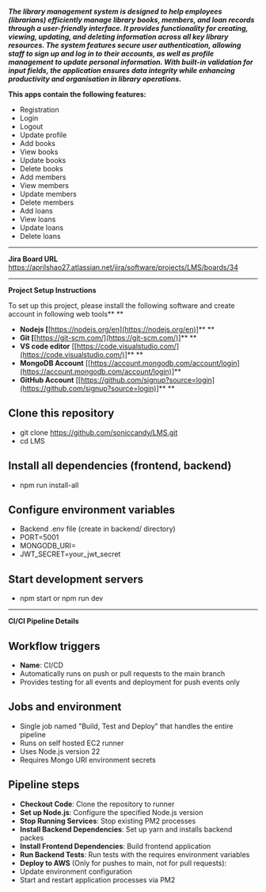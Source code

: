 ***The library management system is designed to help employees (librarians) efficiently manage library books, members, and loan records through a user-friendly interface. It provides functionality for creating, viewing, updating, and deleting information across all key library resources. The system features secure user authentication, allowing staff to sign up and log in to their accounts, as well as profile management to update personal information. With built-in validation for input fields, the application ensures data integrity while enhancing productivity and organisation in library operations.***

**This apps **contain** the following features:**
* Registration
* Login
* Logout
* Update profile
* Add books
* View books
* Update books
* Delete books
* Add members
* View members
* Update members
* Delete members
* Add loans
* View loans
* Update loans
* Delete loans

---

**Jira Board URL**
https://aprilshao27.atlassian.net/jira/software/projects/LMS/boards/34

---

**Project Setup Instructions**

To set up this project, please install the following software and create account in following web tools** **
* **Nodejs [**[https://nodejs.org/en](https://nodejs.org/en)]** **
* **Git [**[https://git-scm.com/](https://git-scm.com/)]** **
* **VS code editor** [[https://code.visualstudio.com/](https://code.visualstudio.com/)]** **
* **MongoDB Account** [[https://account.mongodb.com/account/login](https://account.mongodb.com/account/login)]** 
* **GitHub Account** [[https://github.com/signup?source=login](https://github.com/signup?source=login)]** **

## Clone this repository
* git clone https://github.com/soniccandy/LMS.git
* cd LMS

## Install all dependencies (frontend, backend)
*  npm run install-all

## Configure environment variables
*  Backend .env file (create in backend/ directory)
*  PORT=5001
*  MONGODB_URI=<yourconnectionstring>
*  JWT_SECRET=your_jwt_secret

## Start development servers
*  npm start or npm run dev

---

**CI/CI Pipeline Details**

## Workflow triggers
*  **Name**: CI/CD
*  Automatically runs on push or pull requests to the main branch
*  Provides testing for all events and deployment for push events only

## Jobs and environment
*  Single job named "Build, Test and Deploy" that handles the entire pipeline
*  Runs on self hosted EC2 runner
*  Uses Node.js version 22
*  Requires Mongo URI environment secrets

## Pipeline steps
*  **Checkout Code**: Clone the repository to runner
*  **Set up Node.js**: Configure the specified Node.js version
*  **Stop Running Services**: Stop existing PM2 processes
*  **Install Backend Dependencies**: Set up yarn and installs backend packes
*  **Install Frontend Dependencies**: Build frontend application
*  **Run Backend Tests**: Run tests with the requires environment variables
*  **Deploy to AWS** (Only for pushes to main, not for pull requests): 
*    Update environment configuration
*    Start and restart application processes via PM2